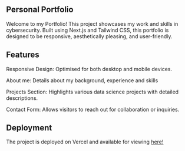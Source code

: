 ## Personal Portfolio 

Welcome to my  Portfolio! This project showcases my work and skills in cybersecurity. Built using Next.js and Tailwind CSS, this portfolio is designed to be responsive, aesthetically pleasing, and user-friendly.

## Features 
Responsive Design: Optimised for both desktop and mobile devices.

About me: Details about my background, experience and skills 

Projects Section: Highlights various data science projects with detailed descriptions.

Contact Form: Allows visitors to reach out for collaboration or inquiries.

## Deployment
The project is deployed on Vercel and available for viewing [here!](...add )
